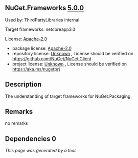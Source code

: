 NuGet.Frameworks [5.0.0](https://www.nuget.org/packages/NuGet.Frameworks/5.0.0%2b42a8779499c1d1ed2488c2e6b9e2ee6ff6107766)
--------------------

Used by: ThirdPartyLibraries internal

Target frameworks: netcoreapp3.0

License: [Apache-2.0](../../../../licenses/apache-2.0) 

- package license: [Apache-2.0](https://licenses.nuget.org/Apache-2.0) 
- repository license: [Unknown](https://raw.githubusercontent.com/NuGet/NuGet.Client/dev/LICENSE.txt) , License should be verified on https://github.com/NuGet/NuGet.Client
- project license: [Unknown](https://aka.ms/nugetprj) , License should be verified on https://aka.ms/nugetprj

Description
-----------
The understanding of target frameworks for NuGet.Packaging.

Remarks
-----------
no remarks


Dependencies 0
-----------


*This page was generated by a tool.*